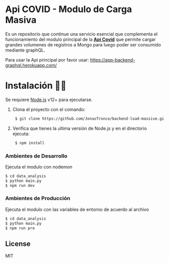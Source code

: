 # Api COVID - Modulo de Carga Masiva

Es un repositorio que continue una servicio esencial que complementa el funcionamiento del modulo principal de la [**Api Covid**](https://github.com/JonasTronco/apiCovidGraphql) que permite cargar grandes volumenes de registros a Mongo para luego poder ser consumido mediante graphQL. 

Para usar la Api principal por favor usar: https://app-backend-graphql.herokuapp.com/

# Instalación 🐱‍🏍
Se requiere [Node.js](https://nodejs.org/) v12+ para ejecutarse.
1. Clona el proyecto con el comando:
    ```sh
     $ git clone https://github.com/JonasTronco/backend-load-massive.git
    ```
2. Verifica que tienes la ultima versión de Node.js y en el directorio ejecuta:
    ```sh
     $ npm install
    ```
### Ambientes de Desarrollo
Ejecuta el modulo con nodemon

```sh
$ cd data_analysis
$ python main.py
$ npm run dev
```
### Ambientes de Producción
Ejecuta el modulo con las variables de entorno de acuerdo al archivo
```sh
$ cd data_analysis
$ python main.py
$ npm run pro
```

License
----

MIT
